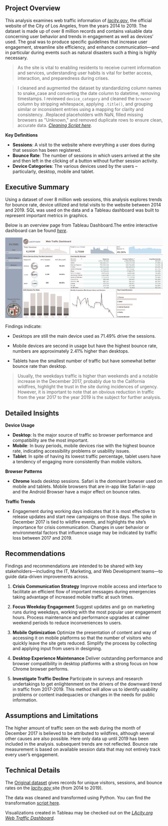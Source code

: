  ## Project Overview

This analysis examines web traffic information of [*lacity.gov*](https://lacity.gov/), the official website of the City of Los Angeles, from the years 2014 to 2019. The dataset is made up of over 8 million records and contains valuable data concerning user behavior and trends in engagement as well as devices’ used. The goal was to produce specific guidelines that increase user engagement, streamline site efficiency, and enhance communication—and in particular during events such as natural disasters such a thing is highly necessary.

> As the site is vital to enabling residents to receive current information and services, understanding user habits is vital for better access, interaction, and preparedness during crises.

> I cleaned and augmented the dataset by standardizing column names to snake_case and converting the date column to datetime, removing timestamps. I reviewed `device_category` and cleaned the `browser` column by stripping whitespace, applying `.title()`, and grouping similar or inconsistent entries using a mapping for clarity and consistency.
.Replaced placeholders with NaN, filled missing browsers as "Unknown," and removed duplicate rows to ensure clean, accurate data. [*Cleaning Script here*](data_cleaning_script.ipynb).


**Key Definitions**

* **Sessions**: A visit to the website where everything a user does during that session has been registered.
* **Bounce Rate**: The number of sessions in which users arrived at the site and then left in the clicking of a button without further session activity.
* **Device Categories**: The various devices used by the users – particularly, desktop, mobile and tablet.


## Executive Summary

Using a dataset of over 8 million web sessions, this analysis explores trends for bounce rate, device utilized and total visits to the website between 2014 and 2019. SQL was used on the data and a Tableau dashboard was built to represent important metrics in graphics.

Below is an overview page from Tableau Dashboard.The entire interactive dashboard can be found [*here*](https://public.tableau.com/views/LAcity_Web_Traffic/Dashboard1?:language=en-US&:sid=&:redirect=auth&:display_count=n&:origin=viz_share_link).

![alt text](LAcity.org_Dashboard.png)

Findings indicate:

- Desktops are still the main device used as 71.49% drive the sessions.

- Mobile devices are second in usage but have the highest bounce rate, numbers are approximately 2.41% higher than desktops.

- Tablets have the smallest number of traffic but have somewhat better bounce rate than desktop.

> Usually, the weekdays traffic is higher than weekends and a notable increase in the December 2017, probably due to the California wildfires, highlight the trust in the site during incidences of urgency. However, it is important to note that an obvious reduction in traffic from the year 2017 to the year 2019 is the subject for further analysis.


## Detailed Insights

**Device Usage**

* **Desktop**: Is the major source of traffic so browser performance and compatibility are the most important.
* **Mobile**: In busy periods, mobile devices rise with the highest bounce rate, indicating accessibility problems or usability issues.
* **Tablet**: In spite of having its lowest traffic percentage, tablet users have a tendency of engaging more consistently than mobile visitors.

**Browser Patterns**

-  **Chrome** leads desktop sessions.
Safari is the dominant browser used on mobile and tablets.
Mobile browsers that are in-app like Safari in-app and the Android Browser have a major effect on bounce rates.

**Traffic Trends**

- Engagement during working days indicates that it is most effective to release updates and start new campaigns on those days.
The spike in December 2017 is tied to wildfire events, and highlights the site’s importance for crisis communication.
Changes in user behavior or environmental factors that influence usage may be indicated by traffic loss between 2017 and 2019.

## Recommendations

Findings and recommendations are intended to be shared with key stakeholders—including the IT, Marketing, and Web Development teams—to guide data-driven improvements across.

1. **Crisis Communication Strategy**
   Improve mobile access and interface to facilitate an efficient flow of important messages during emergencies taking advantage of increased mobile traffic at such times.

2. **Focus Weekday Engagement**
   Suggest updates and go on marketing runs during weekdays, working with the most popular user engagement hours. Process maintenance and performance upgrades at calmer weekend periods to reduce inconveniences to users.

3. **Mobile Optimization**
   Optimize the presentation of content and way of accessing it on mobile platforms so that the number of visitors who quickly leave the site gets reduced. Simplify the process by collecting and applying input from users in designing.

4. **Desktop Experience Maintenance**
   Deliver outstanding performance and browser compatibility in desktop platforms with a strong focus on how Chrome browser performs.

5. **Investigate Traffic Decline**
   Participate in surveys and research undertakings to get enlightenment on the drivers of the downward trend in traffic from 2017-2019. This method will allow us to identify usability problems or content inadequacies or changes in the needs for public information.

## Assumptions and Limitations

The higher amount of traffic seen on the web during the month of December 2017 is believed to be attributed to wildfires, although several other causes are also possible.
Here only data up until 2019 has been included in the analysis. subsequent trends are not reflected.
Bounce rate measurement is based on available session data that may not entirely track every user’s engagement.

## Technical Details

The [Original dataset](https://data.lacity.org/City-Infrastructure-Service-Requests/LAcity-org-Website-Traffic/822f-gjp4/about_data) gives records for unique visitors, sessions, and bounce rates on the [*lacity.gov* ](https://lacity.gov/)site (from 2014 to 2019). 

The data was cleaned and transformed using Python. You can find the transformation [script here](data_cleaning_script.ipynb). 

Visualizations created in Tableau may be checked out on the [*LAcity.org Web Traffic Dashboard*](https://public.tableau.com/views/LAcity_Web_Traffic/Dashboard1?:language=en-US&:sid=&:redirect=auth&:display_count=n&:origin=viz_share_link).